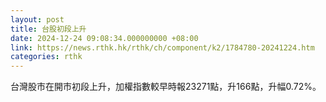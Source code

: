 ```yaml
---
layout: post
title: 台股初段上升
date: 2024-12-24 09:08:34.000000000 +08:00
link: https://news.rthk.hk/rthk/ch/component/k2/1784780-20241224.htm
categories: rthk
---
```


台灣股市在開市初段上升，加權指數較早時報23271點，升166點，升幅0.72%。
